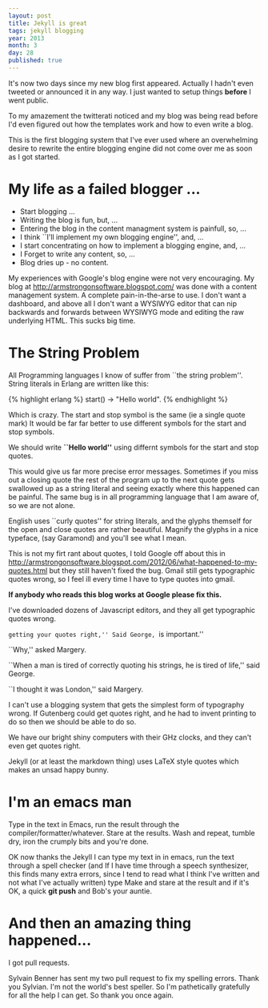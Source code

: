 ```yaml
---
layout: post
title: Jekyll is great
tags: jekyll blogging
year: 2013
month: 3
day: 28
published: true
---
```


It's now two days since my new blog first appeared. Actually I hadn't
even tweeted or announced it in any way. I just wanted to setup things
<b>before</b> I went public.

To my amazement the twitterati noticed and my blog was being read
before I'd even figured out how the templates work and how to even
write a blog.

This is the first blogging system that I've ever used where an
overwhelming desire to rewrite the entire blogging engine did not come
over me as soon as I got started.

My life as a failed blogger ...
========================

* Start blogging ...
* Writing the blog is fun, but, ...
* Entering the blog in the content managment system is painfull, so, ...
* I think ``I'll implement my own blogging engine'', and, ...
* I start concentrating on how to implement a blogging engine, and, ...
* I Forget to write any content, so, ...
* Blog dries up - no content.

My experiences with Google's blog engine were not very encouraging.
My blog at http://armstrongonsoftware.blogspot.com/ was done with a
content management system. A complete pain-in-the-arse to use. I don't
want a dashboard, and above all I don't want a WYSIWYG editor that can
nip backwards and forwards between WYSIWYG mode and editing the raw
underlying HTML.  This sucks big time.

The String Problem
===================

All Programming languages I know of suffer from ``the string problem''.
String literals in Erlang are written like this:


{% highlight erlang %}
start() ->
    "Hello world".
{% endhighlight %}

Which is crazy. The start and stop symbol is the same (ie a single quote mark)
It would be far far better to use different symbols for the start and stop symbols.

We should write <b>``Hello world''</b> using differnt symbols for the start and stop quotes.

This would give us far more precise error messages. Sometimes if you
miss out a closing quote the rest of the program up to the next
quote gets swallowed up as a string literal and seeing exactly where
this happened can be painful. The same bug is in all programming
language that I am aware of, so we are not alone.

English uses ``curly quotes'' for string literals, and the glyphs themself for
the open and close quotes are rather beautiful. Magnify the glyphs in a nice typeface,
(say Garamond) and you'll see what I mean.

This is not my firt rant about quotes, I told Google off about this in
http://armstrongonsoftware.blogspot.com/2012/06/what-happened-to-my-quotes.html
but they still haven't fixed the bug. Gmail still gets typographic
quotes wrong, so I feel ill every time I have to type quotes into
gmail.

<b>If anybody who reads this blog works at Google please fix this.</b>

I've downloaded dozens of Javascript editors, and they all get typographic quotes wrong.

``getting your quotes right,'' Said George, ``is important.''

``Why,'' asked Margery.

``When a man is tired of correctly quoting his strings, he is tired of life,'' said George.

``I thought it was London,'' said Margery.

I can't use a blogging system that gets the simplest form of
typography wrong.  If Gutenberg could get quotes right, and he had to
invent printing to do so then we should be able to do so.

We have our bright shiny computers with their GHz clocks, and they
can't even get quotes right.

Jekyll (or at least the markdown thing) uses LaTeX style quotes
which makes an unsad happy bunny.

I'm an emacs man 
================

Type in the text in Emacs, run the result through the
compiler/formatter/whatever.  Stare at the results. Wash and repeat,
tumble dry, iron the crumply bits and you're done.

OK now thanks the Jekyll I can type my text in in emacs, run the text
through a spell checker (and If I have time through a speech
synthesizer, this finds many extra errors, since I tend to read what I
think I've written and not what I've actually written) type Make and
stare at the result and if it's OK, a quick <b>git push</b> and Bob's
your auntie.

And then an amazing thing happened...
==================================

I got pull requests.   


Sylvain Benner has sent my two pull request to fix my spelling
errors. Thank you Sylvian. I'm not the world's best speller. So I'm
pathetically gratefully for all the help I can get. So thank you once
again.